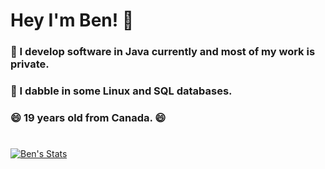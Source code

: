 # Hey I'm Ben! 👋
### 🔐 I develop software in Java currently and most of my work is private.
### 🐧 I dabble in some Linux and SQL databases. 
### 😄 19 years old from Canada. 😄
#

[![Ben's Stats](https://github-readme-stats.vercel.app/api?username=xxBennny&count_private=true&include_all_commits=true&show_icons=true&theme=dracula)](https://github.com/anuraghazra/github-readme-stats)
